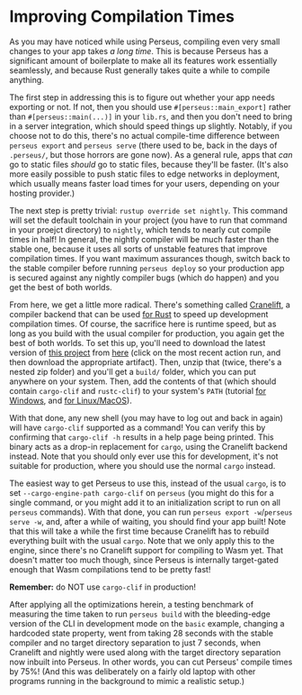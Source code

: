 # Improving Compilation Times

As you may have noticed while using Perseus, compiling even very small changes to your app takes *a long time*. This is because Perseus has a significant amount of boilerplate to make all its features work essentially seamlessly, and because Rust generally takes quite a while to compile anything.

The first step in addressing this is to figure out whether your app needs exporting or not. If not, then you should use `#[perseus::main_export]` rather than `#[perseus::main(...)]` in your `lib.rs`, and then you don't need to bring in a server integration, which should speed things up slightly. Notably, if you choose not to do this, there's no actual compile-time difference between `perseus export` and `perseus serve` (there used to be, back in the days of `.perseus/`, but those horrors are gone now). As a general rule, apps that *can* go to static files *should* go to static files, because they'll be faster. (It's also more easily possible to push static files to edge networks in deployment, which usually means faster load times for your users, depending on your hosting provider.)

The next step is pretty trivial: `rustup override set nightly`. This command will set the default toolchain in your project (you have to run that command in your proejct directory) to `nightly`, which tends to nearly cut compile times in half! In general, the nightly compiler will be much faster than the stable one, because it uses all sorts of unstable features that improve compilation times. If you want maximum assurances though, switch back to the stable compiler before running `perseus deploy` so your production app is secured against any nightly compiler bugs (which do happen) and you get the best of both worlds.

From here, we get a little more radical. There's something called [Cranelift](), a compiler backend that can be used [for Rust]() to speed up development compilation times. Of course, the sacrifice here is runtime speed, but as long as you build with the usual compiler for production, you again get the best of both worlds. To set this up, you'll need to download the latest version of [this project](https://github.com/bjorn3/rustc_codegen_cranelift) from [here](https://github.com/bjorn3/rustc_codegen_cranelift/actions?query=branch%3Amaster+event%3Apush+is%3Asuccess) (click on the most recent action run, and then download the appropriate artifact). Then, unzip that (twice, there's a nested zip folder) and you'll get a `build/` folder, which you can put anywhere on your system. Then, add the contents of that (which should contain `cargo-clif` and `rustc-clif`) to your system's `PATH` (tutorial [for Windows](https://stackoverflow.com/a/44272417), and [for Linux/MacOS](https://linuxize.com/post/how-to-add-directory-to-path-in-linux/)).

With that done, any new shell (you may have to log out and back in again) will have `cargo-clif` supported as a command! You can verify this by confirming that `cargo-clif -h` results in a help page being printed. This binary acts as a drop-in replacement for `cargo`, using the Cranelift backend instead. Note that you should only ever use this for development, it's not suitable for production, where you should use the normal `cargo` instead.

The easiest way to get Perseus to use this, instead of the usual `cargo`, is to set `--cargo-engine-path cargo-clif` on `perseus` (you might do this for a single command, or you might add it to an initialization script to run on all `perseus` commands). With that done, you can run `perseus export -w`/`perseus serve -w`, and, after a while of waiting, you should find your app built! Note that this will take a while the first time because Cranelift has to rebuild everything built with the usual `cargo`. Note that we only apply this to the engine, since there's no Cranelift support for compiling to Wasm yet. That doesn't matter too much though, since Perseus is internally target-gated enough that Wasm compilations tend to be pretty fast!

**Remember:** do NOT use `cargo-clif` in production!

After applying all the optimizations herein, a testing benchmark of measuring the time taken to run `perseus build` with the bleeding-edge version of the CLI in development mode on the `basic` example, changing a hardcoded state property, went from taking 28 seconds with the stable compiler and no target directory separation to just 7 seconds, when Cranelift and nightly were used along with the target directory separation now inbuilt into Perseus. In other words, you can cut Perseus' compile times by 75%! (And this was deliberately on a fairly old laptop with other programs running in the background to mimic a realistic setup.)
